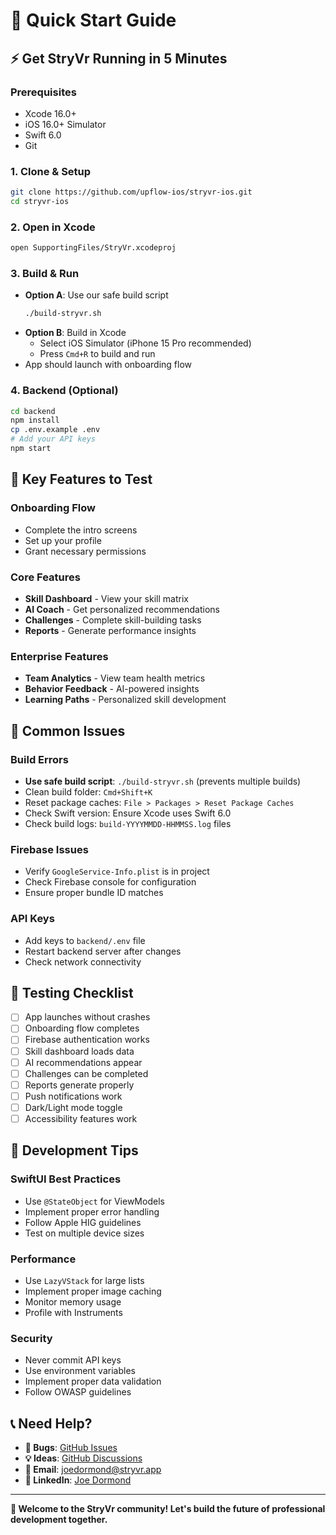 # 🚀 Quick Start Guide

## ⚡ Get StryVr Running in 5 Minutes

### Prerequisites
- Xcode 16.0+ 
- iOS 16.0+ Simulator
- Swift 6.0
- Git

### 1. Clone & Setup
```bash
git clone https://github.com/upflow-ios/stryvr-ios.git
cd stryvr-ios
```

### 2. Open in Xcode
```bash
open SupportingFiles/StryVr.xcodeproj
```

### 3. Build & Run
- **Option A**: Use our safe build script
  ```bash
  ./build-stryvr.sh
  ```
- **Option B**: Build in Xcode
  - Select iOS Simulator (iPhone 15 Pro recommended)
  - Press `Cmd+R` to build and run
- App should launch with onboarding flow

### 4. Backend (Optional)
```bash
cd backend
npm install
cp .env.example .env
# Add your API keys
npm start
```

## 🎯 Key Features to Test

### **Onboarding Flow**
- Complete the intro screens
- Set up your profile
- Grant necessary permissions

### **Core Features**
- **Skill Dashboard** - View your skill matrix
- **AI Coach** - Get personalized recommendations  
- **Challenges** - Complete skill-building tasks
- **Reports** - Generate performance insights

### **Enterprise Features**
- **Team Analytics** - View team health metrics
- **Behavior Feedback** - AI-powered insights
- **Learning Paths** - Personalized skill development

## 🐛 Common Issues

### **Build Errors**
- **Use safe build script**: `./build-stryvr.sh` (prevents multiple builds)
- Clean build folder: `Cmd+Shift+K`
- Reset package caches: `File > Packages > Reset Package Caches`
- Check Swift version: Ensure Xcode uses Swift 6.0
- Check build logs: `build-YYYYMMDD-HHMMSS.log` files

### **Firebase Issues**
- Verify `GoogleService-Info.plist` is in project
- Check Firebase console for configuration
- Ensure proper bundle ID matches

### **API Keys**
- Add keys to `backend/.env` file
- Restart backend server after changes
- Check network connectivity

## 📱 Testing Checklist

- [ ] App launches without crashes
- [ ] Onboarding flow completes
- [ ] Firebase authentication works
- [ ] Skill dashboard loads data
- [ ] AI recommendations appear
- [ ] Challenges can be completed
- [ ] Reports generate properly
- [ ] Push notifications work
- [ ] Dark/Light mode toggle
- [ ] Accessibility features work

## 🔧 Development Tips

### **SwiftUI Best Practices**
- Use `@StateObject` for ViewModels
- Implement proper error handling
- Follow Apple HIG guidelines
- Test on multiple device sizes

### **Performance**
- Use `LazyVStack` for large lists
- Implement proper image caching
- Monitor memory usage
- Profile with Instruments

### **Security**
- Never commit API keys
- Use environment variables
- Implement proper data validation
- Follow OWASP guidelines

## 📞 Need Help?

- **🐛 Bugs**: [GitHub Issues](https://github.com/upflow-ios/stryvr-ios/issues)
- **💡 Ideas**: [GitHub Discussions](https://github.com/upflow-ios/stryvr-ios/discussions)
- **📧 Email**: joedormond@stryvr.app
- **💼 LinkedIn**: [Joe Dormond](https://linkedin.com/in/joedormond)

---

**🎉 Welcome to the StryVr community! Let's build the future of professional development together.** 